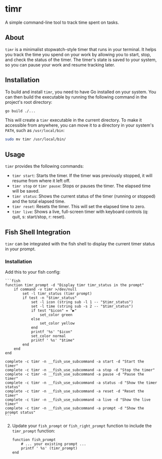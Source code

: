# timr

A simple command-line tool to track time spent on tasks.

## About

`timr` is a minimalist stopwatch-style timer that runs in your terminal. It helps you track the time you spend on your work by allowing you to start, stop, and check the status of the timer. The timer's state is saved to your system, so you can pause your work and resume tracking later.

## Installation

To build and install `timr`, you need to have Go installed on your system. You can then build the executable by running the following command in the project's root directory:

```bash
go build ./...
```

This will create a `timr` executable in the current directory. To make it accessible from anywhere, you can move it to a directory in your system's `PATH`, such as `/usr/local/bin`:

```bash
sudo mv timr /usr/local/bin/
```

## Usage

`timr` provides the following commands:

*   `timr start`: Starts the timer. If the timer was previously stopped, it will resume from where it left off.
*   `timr stop` or `timr pause`: Stops or pauses the timer. The elapsed time will be saved.
*   `timr status`: Shows the current status of the timer (running or stopped) and the total elapsed time.
*   `timr reset`: Resets the timer. This will set the elapsed time to zero.
*   `timr live`: Shows a live, full-screen timer with keyboard controls (q: quit, s: start/stop, r: reset).

## Fish Shell Integration

`timr` can be integrated with the fish shell to display the current timer status in your prompt.

### Installation

Add this to your fish config:

    ```fish
    function timr_prompt -d "Display timr timr_status in the prompt"
        if command -v timr >/dev/null
            set -l timr_status (timr prompt)
            if test -n "$timr_status"
                set -l icon (string sub -l 1 -- "$timr_status")
                set -l time (string sub -s 2 -- "$timr_status")
                if test "$icon" = "▶"
                    set_color green
                else
                    set_color yellow
                end
                printf '%s' "$icon"
                set_color normal
                printf ' %s' "$time"
            end
        end
    end

    complete -c timr -n __fish_use_subcommand -a start -d "Start the timer"
    complete -c timr -n __fish_use_subcommand -a stop -d "Stop the timer"
    complete -c timr -n __fish_use_subcommand -a pause -d "Pause the timer"
    complete -c timr -n __fish_use_subcommand -a status -d "Show the timer status"
    complete -c timr -n __fish_use_subcommand -a reset -d "Reset the timer"
    complete -c timr -n __fish_use_subcommand -a live -d "Show the live timer"
    complete -c timr -n __fish_use_subcommand -a prompt -d "Show the prompt status"
    ```


2.  Update your `fish_prompt` or `fish_right_prompt` function to include the `timr_prompt` function:

    ```fish
    function fish_prompt
        # ... your existing prompt ...
        printf ' %s' (timr_prompt)
    end
    ```
